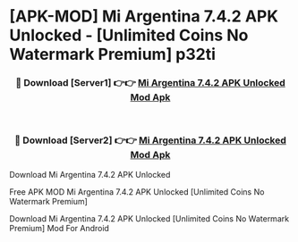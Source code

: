 # [APK-MOD] Mi Argentina 7.4.2 APK Unlocked - [Unlimited Coins No Watermark Premium] p32ti



<div align="center">
<h3>🔴 Download [Server1] 👉👉 <a href="https://momento.my/?title=Mi_Argentina_7.4.2_APK_Unlocked">Mi Argentina 7.4.2 APK Unlocked Mod Apk</a></h3><br>

<h3>🔴 Download [Server2] 👉👉 <a href="https://momento.my/?title=Mi_Argentina_7.4.2_APK_Unlocked">Mi Argentina 7.4.2 APK Unlocked Mod Apk</a></h3>
</div>



Download Mi Argentina 7.4.2 APK Unlocked 

Free APK MOD Mi Argentina 7.4.2 APK Unlocked [Unlimited Coins No Watermark Premium]

Download Mi Argentina 7.4.2 APK Unlocked [Unlimited Coins No Watermark Premium] Mod For Android

